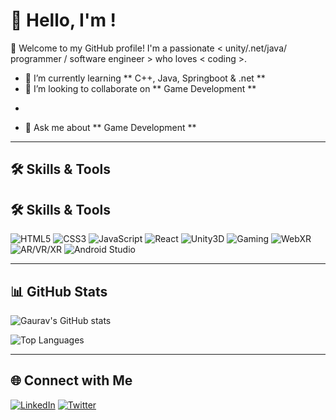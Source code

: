 # 👋 Hello, I'm <Your Name>!

🌟 Welcome to my GitHub profile! I'm a passionate < unity/.net/java/ programmer / software engineer > who loves < coding >.  

- 🌱 I’m currently learning ** C++, Java, Springboot & .net **  
- 👯 I’m looking to collaborate on ** Game Development **  
*  
- 💬 Ask me about ** Game Development **  

---

## 🛠️ Skills & Tools
## 🛠️ Skills & Tools
![HTML5](https://img.shields.io/badge/-HTML5-E34F26?logo=html5&logoColor=white&style=flat)
![CSS3](https://img.shields.io/badge/-CSS3-1572B6?logo=css3&logoColor=white&style=flat)
![JavaScript](https://img.shields.io/badge/-JavaScript-F7DF1E?logo=javascript&logoColor=black&style=flat)
![React](https://img.shields.io/badge/-React-61DAFB?logo=react&logoColor=black&style=flat)
![Unity3D](https://img.shields.io/badge/-Unity3D-000000?logo=unity&logoColor=white&style=flat)
![Gaming](https://img.shields.io/badge/-Gaming-FF5733?style=flat)
![WebXR](https://img.shields.io/badge/-WebXR-4285F4?logo=webxr&logoColor=white&style=flat)
![AR/VR/XR](https://img.shields.io/badge/-AR%2FVR%2FXR-9C27B0?style=flat)
![Android Studio](https://img.shields.io/badge/-Android%20Studio-3DDC84?logo=android-studio&logoColor=white&style=flat)


---

## 📊 GitHub Stats
![Gaurav's GitHub stats](https://github-readme-stats.vercel.app/api?username=deoregauravd&show_icons=true&theme=radical)

![Top Languages](https://github-readme-stats.vercel.app/api/top-langs/?username=deoregauravd&layout=compact&theme=radical)


---

## 🌐 Connect with Me
[![LinkedIn](https://img.shields.io/badge/-LinkedIn-0077B5?logo=linkedin&logoColor=white&style=flat)](https://linkedin.com/in/deoregauravd)
[![Twitter](https://img.shields.io/badge/-Twitter-1DA1F2?logo=twitter&logoColor=white&style=flat)](https://twitter.com/deoregauravd)
